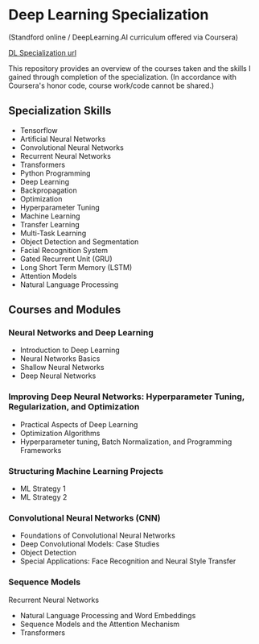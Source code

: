 # Deep Learning Specialization
(Standford online / DeepLearning.AI curriculum offered via Coursera)

[DL Specialization url](https://www.coursera.org/specializations/deep-learning)


This repository provides an overview of the courses taken and the skills I gained through completion of the specialization. (In accordance with Coursera's honor code, course work/code cannot be shared.)

## Specialization Skills
* Tensorflow
* Artificial Neural Networks
* Convolutional Neural Networks
* Recurrent Neural Networks
* Transformers
* Python Programming
* Deep Learning
* Backpropagation
* Optimization
* Hyperparameter Tuning
* Machine Learning
* Transfer Learning
* Multi-Task Learning
* Object Detection and Segmentation
* Facial Recognition System
* Gated Recurrent Unit (GRU)
* Long Short Term Memory (LSTM)
* Attention Models
* Natural Language Processing


## Courses and Modules
### Neural Networks and Deep Learning

* Introduction to Deep Learning
* Neural Networks Basics
* Shallow Neural Networks
* Deep Neural Networks

### Improving Deep Neural Networks: Hyperparameter Tuning, Regularization, and Optimization

* Practical Aspects of Deep Learning
* Optimization Algorithms
* Hyperparameter tuning, Batch Normalization, and Programming Frameworks

### Structuring Machine Learning Projects

* ML Strategy 1
* ML Strategy 2

### Convolutional Neural Networks (CNN)

* Foundations of Convolutional Neural Networks
* Deep Convolutional Models: Case Studies
* Object Detection
* Special Applications: Face Recognition and Neural Style Transfer

### Sequence Models

Recurrent Neural Networks
* Natural Language Processing and Word Embeddings
* Sequence Models and the Attention Mechanism
* Transformers

